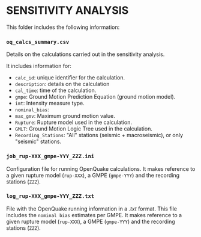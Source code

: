 # SENSITIVITY ANALYSIS

This folder includes the following information:

### `oq_calcs_summary.csv`
Details on the calculations carried out in the sensitivity analysis.

It includes information for:
- `calc_id`: unique identifier for the calculation.
- `description`: details on the calculation
- `cal_time`: time of the calculation.
- `gmpe`: Ground Motion Prediction Equation (ground motion model).
- `imt`: Intensity measure type.
- `nominal_bias`: 
- `max_gmv`: Maximum ground motion value.
- `Rupture`: Rupture model used in the calculation.
- `GMLT`: Ground Motion Logic Tree used in the calculation.
- `Recording_Stations`: "All" stations (seismic + macroseismic), or only "seismic" stations.


### `job_rup-XXX_gmpe-YYY_ZZZ.ini`
Configuration file for running OpenQuake calculations.
It makes reference to a given rupture model (`rup-XXX`), a GMPE (`gmpe-YYY`) and the recording stations (`ZZZ`).

### `log_rup-XXX_gmpe-YYY_ZZZ.txt`
File with the OpenQuake running information in a _.txt_ format. This file includes the `nominal bias` estimates per GMPE.
It makes reference to a given rupture model (`rup-XXX`), a GMPE (`gmpe-YYY`) and the recording stations (`ZZZ`).
